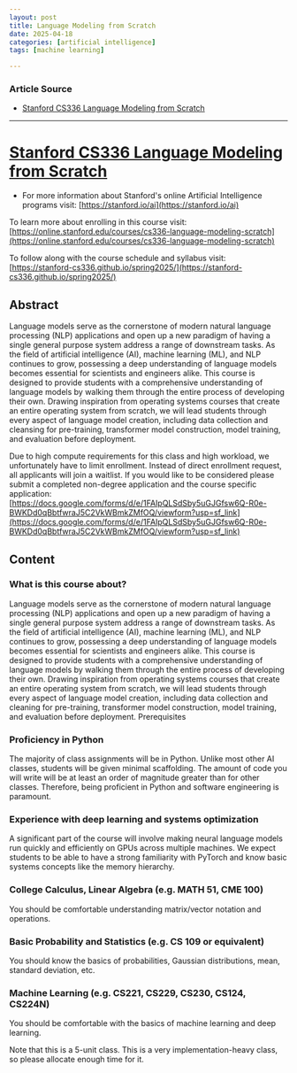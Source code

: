 ```yaml
---
layout: post
title: Language Modeling from Scratch 
date: 2025-04-18
categories: [artificial intelligence]
tags: [machine learning]

---
```


### Article Source


* [Stanford CS336 Language Modeling from Scratch](https://www.youtube.com/watch?v=Rvppog1HZJY)

---


# [Stanford CS336 Language Modeling from Scratch](https://www.youtube.com/watch?v=Rvppog1HZJY)

* For more information about Stanford's online Artificial Intelligence programs visit: [https://stanford.io/ai](https://stanford.io/ai)

To learn more about enrolling in this course visit: [https://online.stanford.edu/courses/cs336-language-modeling-scratch](https://online.stanford.edu/courses/cs336-language-modeling-scratch)

To follow along with the course schedule and syllabus visit: [https://stanford-cs336.github.io/spring2025/](https://stanford-cs336.github.io/spring2025/)

## Abstract



Language models serve as the cornerstone of modern natural language processing (NLP) applications and open up a new paradigm of having a single general purpose system address a range of downstream tasks. As the field of artificial intelligence (AI), machine learning (ML), and NLP continues to grow, possessing a deep understanding of language models becomes essential for scientists and engineers alike. This course is designed to provide students with a comprehensive understanding of language models by walking them through the entire process of developing their own. Drawing inspiration from operating systems courses that create an entire operating system from scratch, we will lead students through every aspect of language model creation, including data collection and cleansing for pre-training, transformer model construction, model training, and evaluation before deployment.

Due to high compute requirements for this class and high workload, we unfortunately have to limit enrollment. Instead of direct enrollment request, all applicants will join a waitlist. If you would like to be considered please submit a completed non-degree application and the course specific application: [https://docs.google.com/forms/d/e/1FAIpQLSdSby5uGJGfsw6Q-R0e-BWKDd0qBbtfwraJ5C2VkWBmkZMfOQ/viewform?usp=sf_link](https://docs.google.com/forms/d/e/1FAIpQLSdSby5uGJGfsw6Q-R0e-BWKDd0qBbtfwraJ5C2VkWBmkZMfOQ/viewform?usp=sf_link)


## Content
### What is this course about?

Language models serve as the cornerstone of modern natural language processing (NLP) applications and open up a new paradigm of having a single general purpose system address a range of downstream tasks. As the field of artificial intelligence (AI), machine learning (ML), and NLP continues to grow, possessing a deep understanding of language models becomes essential for scientists and engineers alike. This course is designed to provide students with a comprehensive understanding of language models by walking them through the entire process of developing their own. Drawing inspiration from operating systems courses that create an entire operating system from scratch, we will lead students through every aspect of language model creation, including data collection and cleaning for pre-training, transformer model construction, model training, and evaluation before deployment.
Prerequisites

### Proficiency in Python

The majority of class assignments will be in Python. Unlike most other AI classes, students will be given minimal scaffolding. The amount of code you will write will be at least an order of magnitude greater than for other classes. Therefore, being proficient in Python and software engineering is paramount.

### Experience with deep learning and systems optimization

A significant part of the course will involve making neural language models run quickly and efficiently on GPUs across multiple machines. We expect students to be able to have a strong familiarity with PyTorch and know basic systems concepts like the memory hierarchy.

### College Calculus, Linear Algebra (e.g. MATH 51, CME 100)
You should be comfortable understanding matrix/vector notation and operations.

### Basic Probability and Statistics (e.g. CS 109 or equivalent)

You should know the basics of probabilities, Gaussian distributions, mean, standard deviation, etc.

### Machine Learning (e.g. CS221, CS229, CS230, CS124, CS224N)

You should be comfortable with the basics of machine learning and deep learning.

Note that this is a 5-unit class. This is a very implementation-heavy class, so please allocate enough time for it.



